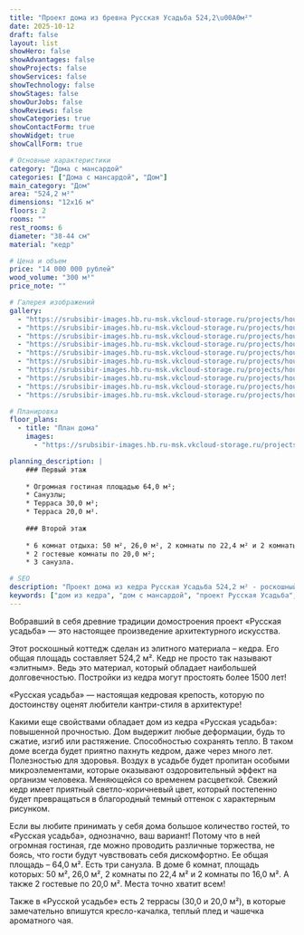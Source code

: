 ```yaml
---
title: "Проект дома из бревна Русская Усадьба 524,2\u00A0м²"
date: 2025-10-12
draft: false
layout: list
showHero: false
showAdvantages: false
showProjects: false
showServices: false
showTechnology: false
showStages: false
showOurJobs: false
showReviews: false
showCategories: true
showContactForm: true
showWidget: true
showCallForm: true

# Основные характеристики
category: "Дома с мансардой"
categories: ["Дома с мансардой", "Дом"]
main_category: "Дом"
area: "524,2 м²"
dimensions: "12x16 м"
floors: 2
rooms: ""
rest_rooms: 6
diameter: "38-44 см"
material: "кедр"

# Цена и объем
price: "14 000 000 рублей"
wood_volume: "300 м³"
price_note: ""

# Галерея изображений
gallery:
  - "https://srubsibir-images.hb.ru-msk.vkcloud-storage.ru/projects/houses/rus-524/rus-524-1.jpg"
  - "https://srubsibir-images.hb.ru-msk.vkcloud-storage.ru/projects/houses/rus-524/rus-524-2.jpg"
  - "https://srubsibir-images.hb.ru-msk.vkcloud-storage.ru/projects/houses/rus-524/rus-524-3.jpg"
  - "https://srubsibir-images.hb.ru-msk.vkcloud-storage.ru/projects/houses/rus-524/rus-524-4.jpg"
  - "https://srubsibir-images.hb.ru-msk.vkcloud-storage.ru/projects/houses/rus-524/rus-524-5.jpg"
  - "https://srubsibir-images.hb.ru-msk.vkcloud-storage.ru/projects/houses/rus-524/rus-524-6.jpg"
  - "https://srubsibir-images.hb.ru-msk.vkcloud-storage.ru/projects/houses/rus-524/rus-524-7.jpg"
  - "https://srubsibir-images.hb.ru-msk.vkcloud-storage.ru/projects/houses/rus-524/rus-524-8.jpg"
  - "https://srubsibir-images.hb.ru-msk.vkcloud-storage.ru/projects/houses/rus-524/rus-524-9.jpg"
  - "https://srubsibir-images.hb.ru-msk.vkcloud-storage.ru/projects/houses/rus-524/rus-524-10.gif"

# Планировка
floor_plans:
  - title: "План дома"
    images:
      - "https://srubsibir-images.hb.ru-msk.vkcloud-storage.ru/projects/houses/rus-524/rus-524-10.gif"

planning_description: |
    ### Первый этаж
    
    * Огромная гостиная площадью 64,0 м²;
    * Санузлы;
    * Терраса 30,0 м²;
    * Терраса 20,0 м².
    
    ### Второй этаж
    
    * 6 комнат отдыха: 50 м², 26,0 м², 2 комнаты по 22,4 м² и 2 комнаты по 16,0 м²;
    * 2 гостевые комнаты по 20,0 м²;
    * 3 санузла.

# SEO
description: "Проект дома из кедра Русская Усадьба 524,2 м² - роскошный коттедж с 6 комнатами отдыха и огромной гостиной. Дом с мансардой в стиле кантри."
keywords: ["дом из кедра", "дом с мансардой", "проект Русская Усадьба", "кантри-стиль", "коттедж из бревна"]
---
```


Вобравший в себя древние традиции домостроения проект «Русская усадьба» — это настоящее произведение архитектурного искусства.

Этот роскошный коттедж сделан из элитного материала – кедра. Его общая площадь составляет 524,2 м². Кедр не просто так называют «элитным». Ведь это материал, который обладает наибольшей долговечностью. Постройки из кедра могут простоять более 1500 лет!

«Русская усадьба» — настоящая кедровая крепость, которую по достоинству оценят любители кантри-стиля в архитектуре!

Какими еще свойствами обладает дом из кедра «Русская усадьба»: повышенной прочностью. Дом выдержит любые деформации, будь то сжатие, изгиб или растяжение. Способностью сохранять тепло. В таком доме всегда будет приятно пахнуть кедром, даже через много лет. Полезностью для здоровья. Воздух в усадьбе будет пропитан особыми микроэлементами, которые оказывают оздоровительный эффект на организм человека. Меняющейся со временем расцветкой. Свежий кедр имеет приятный светло-коричневый цвет, который постепенно будет превращаться в благородный темный оттенок с характерным рисунком.

Если вы любите принимать у себя дома большое количество гостей, то «Русская усадьба», однозначно, ваш вариант! Потому что в ней огромная гостиная, где можно проводить различные торжества, не боясь, что гости будут чувствовать себя дискомфортно. Ее общая площадь – 64,0 м². Есть три санузла. В доме 6 комнат, площадь которых: 50 м², 26,0 м², 2 комнаты по 22,4 м² и 2 комнаты по 16,0 м². А также 2 гостевые по 20,0 м². Места точно хватит всем!

Также в «Русской усадьбе» есть 2 террасы (30,0 и 20,0 м²), в которые замечательно впишутся кресло-качалка, теплый плед и чашечка ароматного чая.